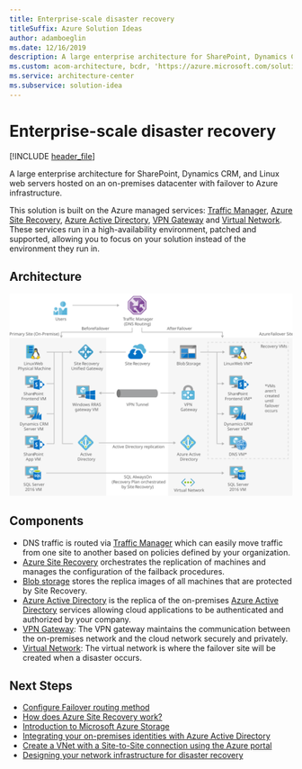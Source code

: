 ```yaml
---
title: Enterprise-scale disaster recovery
titleSuffix: Azure Solution Ideas
author: adamboeglin
ms.date: 12/16/2019
description: A large enterprise architecture for SharePoint, Dynamics CRM, and Linux web servers hosted on an on-premises datacenter with failover to Azure infrastructure.
ms.custom: acom-architecture, bcdr, 'https://azure.microsoft.com/solutions/architecture/disaster-recovery-enterprise-scale-dr/'
ms.service: architecture-center
ms.subservice: solution-idea
---
```


# Enterprise-scale disaster recovery

[!INCLUDE [header_file](../header.md)]

A large enterprise architecture for SharePoint, Dynamics CRM, and Linux web servers hosted on an on-premises datacenter with failover to Azure infrastructure.

This solution is built on the Azure managed services: [Traffic Manager](https://azure.microsoft.com/services/traffic-manager), [Azure Site Recovery](https://azure.microsoft.com/services/site-recovery), [Azure Active Directory](https://azure.microsoft.com/services/active-directory), [VPN Gateway](https://azure.microsoft.com/services/vpn-gateway) and [Virtual Network](https://azure.microsoft.com/services/virtual-network). These services run in a high-availability environment, patched and supported, allowing you to focus on your solution instead of the environment they run in.

## Architecture

![Architecture diagram](../media/disaster-recovery-enterprise-scale-dr.svg)

## Components

* DNS traffic is routed via [Traffic Manager](https://azure.microsoft.com/services/traffic-manager) which can easily move traffic from one site to another based on policies defined by your organization.
* [Azure Site Recovery](https://azure.microsoft.com/services/site-recovery) orchestrates the replication of machines and manages the configuration of the failback procedures.
* [Blob storage](https://azure.microsoft.com/services/storage/blobs) stores the replica images of all machines that are protected by Site Recovery.
* [Azure Active Directory](https://azure.microsoft.com/services/active-directory) is the replica of the on-premises [Azure Active Directory](https://azure.microsoft.com/services/active-directory) services allowing cloud applications to be authenticated and authorized by your company.
* [VPN Gateway](https://azure.microsoft.com/services/vpn-gateway): The VPN gateway maintains the communication between the on-premises network and the cloud network securely and privately.
* [Virtual Network](https://azure.microsoft.com/services/virtual-network): The virtual network is where the failover site will be created when a disaster occurs.

## Next Steps

* [Configure Failover routing method](https://docs.microsoft.com/azure/traffic-manager/traffic-manager-routing-methods#priority-traffic-routing-method)
* [How does Azure Site Recovery work?](https://docs.microsoft.com/azure/site-recovery/site-recovery-overview)
* [Introduction to Microsoft Azure Storage](https://docs.microsoft.com/azure/storage/common/storage-introduction)
* [Integrating your on-premises identities with Azure Active Directory](https://docs.microsoft.com/azure/active-directory/hybrid/whatis-azure-ad-connect)
* [Create a VNet with a Site-to-Site connection using the Azure portal](https://docs.microsoft.com/azure/vpn-gateway/vpn-gateway-howto-site-to-site-resource-manager-portal)
* [Designing your network infrastructure for disaster recovery](https://gallery.technet.microsoft.com/Designing-Your-Network-a849fa98)
